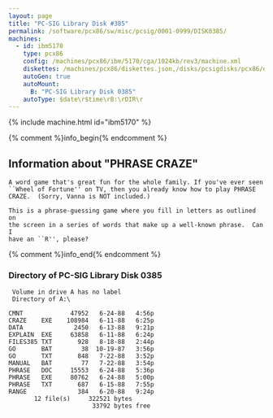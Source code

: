```yaml
---
layout: page
title: "PC-SIG Library Disk #385"
permalink: /software/pcx86/sw/misc/pcsig/0001-0999/DISK0385/
machines:
  - id: ibm5170
    type: pcx86
    config: /machines/pcx86/ibm/5170/cga/1024kb/rev3/machine.xml
    diskettes: /machines/pcx86/diskettes.json,/disks/pcsigdisks/pcx86/diskettes.json
    autoGen: true
    autoMount:
      B: "PC-SIG Library Disk 0385"
    autoType: $date\r$time\rB:\rDIR\r
---
```


{% include machine.html id="ibm5170" %}

{% comment %}info_begin{% endcomment %}

## Information about "PHRASE CRAZE"

    A word game that's great fun for the whole family. If you've ever seen
    ``Wheel of Fortune'' on TV, then you already know how to play PHRASE
    CRAZE.  (Sorry, Vanna is NOT included.)
    
    This is a phrase-guessing game where you fill in letters as outlined on
    the screen in a series of words that make up a well-known phrase.  Can I
    have an ``R'', please?
{% comment %}info_end{% endcomment %}


### Directory of PC-SIG Library Disk 0385

     Volume in drive A has no label
     Directory of A:\

    CMNT             47952   6-24-88   4:56p
    CRAZE    EXE    108984   6-11-88   6:25p
    DATA              2450   6-13-88   9:21p
    EXPLAIN  EXE     63858   6-11-88   6:24p
    FILES385 TXT       928   8-18-88   2:44p
    GO       BAT        38  10-19-87   3:56p
    GO       TXT       848   7-22-88   3:52p
    MANUAL   BAT        77   7-22-88   3:54p
    PHRASE   DOC     15553   6-24-88   5:36p
    PHRASE   EXE     80762   6-24-88   5:00p
    PHRASE   TXT       687   6-15-88   7:55p
    RANGE              384   6-20-88   9:24p
           12 file(s)     322521 bytes
                           33792 bytes free
